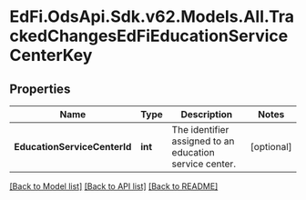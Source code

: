 # EdFi.OdsApi.Sdk.v62.Models.All.TrackedChangesEdFiEducationServiceCenterKey

## Properties

Name | Type | Description | Notes
------------ | ------------- | ------------- | -------------
**EducationServiceCenterId** | **int** | The identifier assigned to an education service center. | [optional] 

[[Back to Model list]](../README.md#documentation-for-models) [[Back to API list]](../README.md#documentation-for-api-endpoints) [[Back to README]](../README.md)


